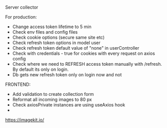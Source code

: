 Server collector

For production:

- Change access token lifetime to 5 min
- Check env files and config files
- Check cookie options (secure same site etc)
- Check refresh token options in model user
- Check refresh token default value of "none" in userController
- Check with credentials - true for cookies with every request on axios config
- Check where we need to REFRESH access token manually with /refresh. By default its only on login.
- Db gets new refresh token only on login now and not

FRONTEND:

- Add validation to create collection form
- Reformat all incoming images to 80 px
- Check axiosPrivate instances are using useAxios hook
-

https://imagekit.io/
